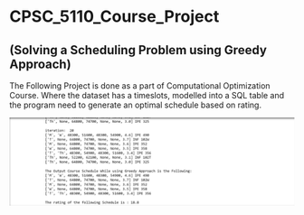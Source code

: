 # CPSC_5110_Course_Project 
##  (Solving a Scheduling Problem using Greedy Approach)
 The Following Project is done as a part of Computational Optimization Course.
 Where the dataset has a timeslots, modelled into a SQL table and the program need to generate an optimal schedule based on rating.
 

 ![alt text](https://github.com/VadlamudiNaveen/CPSC_5110_Optimization_Project/blob/main/outputs/Greedy_output.PNG)
